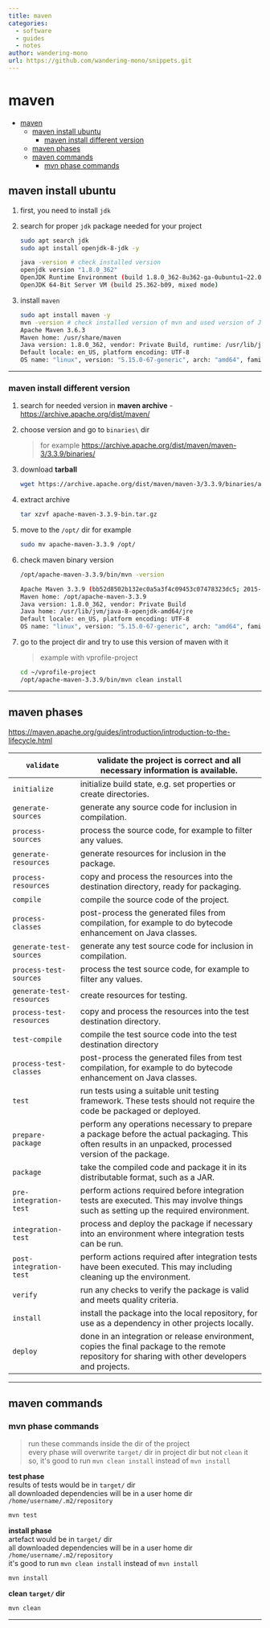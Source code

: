 ```yaml
---
title: maven
categories:
  - software
  - guides
  - notes
author: wandering-mono
url: https://github.com/wandering-mono/snippets.git
---
```


# maven

- [maven](#maven)
  - [maven install ubuntu](#maven-install-ubuntu)
    - [maven install different version](#maven-install-different-version)
  - [maven phases](#maven-phases)
  - [maven commands](#maven-commands)
    - [mvn phase commands](#mvn-phase-commands)

## maven install ubuntu

1. first, you need to install `jdk`

2. search for proper `jdk` package needed for your project  

    ```bash
    sudo apt search jdk
    sudo apt install openjdk-8-jdk -y
    
    java -version # check installed version
    openjdk version "1.8.0_362"
    OpenJDK Runtime Environment (build 1.8.0_362-8u362-ga-0ubuntu1~22.04-b09)
    OpenJDK 64-Bit Server VM (build 25.362-b09, mixed mode)
    ```

3. install `maven`  

    ```bash
    sudo apt install maven -y
    mvn -version # check installed version of mvn and used version of Java
    Apache Maven 3.6.3
    Maven home: /usr/share/maven
    Java version: 1.8.0_362, vendor: Private Build, runtime: /usr/lib/jvm/java-8-openjdk-amd64/jre
    Default locale: en_US, platform encoding: UTF-8
    OS name: "linux", version: "5.15.0-67-generic", arch: "amd64", family: "unix"
    ```

---

### maven install different version

1. search for needed version in **maven archive** - <https://archive.apache.org/dist/maven/>

2. choose version and go to `binaries\` dir  

    >   for example <https://archive.apache.org/dist/maven/maven-3/3.3.9/binaries/>

3. download **tarball**

    ```bash
    wget https://archive.apache.org/dist/maven/maven-3/3.3.9/binaries/apache-maven-3.3.9-bin.tar.gz
    ```

4. extract archive  

    ```bash
    tar xzvf apache-maven-3.3.9-bin.tar.gz
    ```

5. move to the `/opt/` dir for example  

    ```bash
    sudo mv apache-maven-3.3.9 /opt/
    ```

6. check maven binary version  

    ```bash
    /opt/apache-maven-3.3.9/bin/mvn -version
    
    Apache Maven 3.3.9 (bb52d8502b132ec0a5a3f4c09453c07478323dc5; 2015-11-10T16:41:47+00:00)
    Maven home: /opt/apache-maven-3.3.9
    Java version: 1.8.0_362, vendor: Private Build
    Java home: /usr/lib/jvm/java-8-openjdk-amd64/jre
    Default locale: en_US, platform encoding: UTF-8
    OS name: "linux", version: "5.15.0-67-generic", arch: "amd64", family: "unix"
    ```

7. go to the project dir and try to use this version of maven with it  

    >   example with vprofile-project

    ```bash
    cd ~/vprofile-project
    /opt/apache-maven-3.3.9/bin/mvn clean install
    ```

---

## maven phases

<https://maven.apache.org/guides/introduction/introduction-to-the-lifecycle.html>

| `validate`                | validate the project is correct and all necessary information is available. |
| ------------------------- | ------------------------------------------------------------ |
| `initialize`              | initialize build state, e.g. set properties or create directories. |
| `generate-sources`        | generate any source code for inclusion in compilation.       |
| `process-sources`         | process the source code, for example to filter any values.   |
| `generate-resources`      | generate resources for inclusion in the package.             |
| `process-resources`       | copy and process the resources into the destination directory, ready for packaging. |
| `compile`                 | compile the source code of the project.                      |
| `process-classes`         | post-process the generated files from compilation, for example to do bytecode enhancement on Java classes. |
| `generate-test-sources`   | generate any test source code for inclusion in compilation.  |
| `process-test-sources`    | process the test source code, for example to filter any values. |
| `generate-test-resources` | create resources for testing.                                |
| `process-test-resources`  | copy and process the resources into the test destination directory. |
| `test-compile`            | compile the test source code into the test destination directory |
| `process-test-classes`    | post-process the generated files from test compilation, for example to do bytecode enhancement on Java classes. |
| `test`                    | run tests using a suitable unit testing framework. These tests should not require the code be packaged or deployed. |
| `prepare-package`         | perform any operations necessary to prepare a package before the actual packaging. This often results in an unpacked, processed version of the package. |
| `package`                 | take the compiled code and package it in its distributable format, such as a JAR. |
| `pre-integration-test`    | perform actions required before integration tests are executed. This may involve things such as setting up the required environment. |
| `integration-test`        | process and deploy the package if necessary into an environment where integration tests can be run. |
| `post-integration-test`   | perform actions required after integration tests have been executed. This may including cleaning up the environment. |
| `verify`                  | run any checks to verify the package is valid and meets quality criteria. |
| `install`                 | install the package into the local repository, for use as a dependency in other projects locally. |
| `deploy`                  | done in an integration or release environment, copies the final package to the remote repository for sharing with other developers and projects. |

---

## maven commands

### mvn phase commands

> run these commands inside the dir of the project  
> every phase will overwrite `target/` dir in project dir but not `clean` it  
> so, it's good to run `mvn clean install` instead of `mvn install`

**test phase**  
results of tests would be in `target/` dir  
all downloaded dependencies will be in a user home dir `/home/username/.m2/repository`

```bash
mvn test
```

**install phase**  
artefact would be in `target/` dir  
all downloaded dependencies will be in a user home dir `/home/username/.m2/repository`  
it's good to run `mvn clean install` instead of `mvn install`

```bash
mvn install
```

**clean `target/` dir**

```bash
mvn clean
```

---
